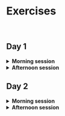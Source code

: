 # Exercises
&nbsp;
## Day 1
<details>
  <summary><strong> Morning session</strong></summary>

### Objectives
- Learn to interact with basic dbt commands


### Exercises instructions
- dbt commands 
  - dbt --version
  - dbt deps 
  - dbt debug
  - dbt compile, dbt run, dbt build, dbt test 
  - dbt ls
  - dbt clean
  - dbt flags:
    - select
    - full-refresh
    - target
    - warn-error
    - quiet


- dbt Models 
  - Create new staging, intermediate and datamart models 
  - Tag those models and run it by tag 
  - Run only upstream and dowsntream model from the intermediate model created 
  - Build a simple dashboard in Looker Studio


- dbt Sources 
  - create a new source for the source table "tweet" and reference that source model in a staging file
  
</details>

<details>
  <summary><strong>Afternoon session</strong></summary>

- dbt tests 
  - generic test to the columsn of the model 
  - add custom sql test to the model 
  - add a test with dbt_expectations 
  - add a unit test

</details>

## Day 2
<details>
  <summary><strong>Morning session</strong></summary>

</details>

<details>
  <summary><strong>Afternoon session</strong></summary>

</details>


